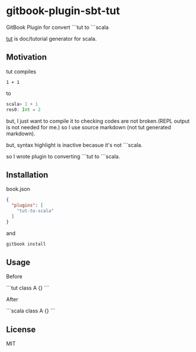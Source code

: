 # gitbook-plugin-sbt-tut

GitBook Plugin for convert \`\`\`tut to \`\`\`scala

[tut](https://github.com/tpolecat/tut) is doc/tutorial generator for scala.


## Motivation

tut compiles

```tut
1 + 1
```

to

```scala
scala> 1 + 1
res0: Int = 2
```


but, I just want to compile it to checking codes are not broken.(REPL output is not needed for me.)
so I use source markdown (not tut generated markdown).

but, syntax highlight is inactive becasue it's not \`\`\`scala.

so I wrote plugin to converting \`\`\`tut to \`\`\`scala.

## Installation

book.json

```json
{
  "plugins": [
    "tut-to-scala"
  ]
}
```

and

```sh
gitbook install
```

## Usage

Before

\`\`\`tut
class A {}
\`\`\`

After

\`\`\`scala
class A {}
\`\`\`

## License

MIT
